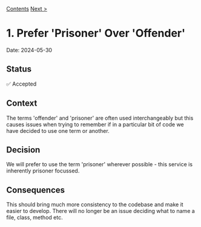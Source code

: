 [Contents](README.md)
[Next >](9999-end.md)

# 1. Prefer 'Prisoner' Over 'Offender'

Date: 2024-05-30

## Status

✅ Accepted

## Context

The terms 'offender' and 'prisoner' are often used interchangeably but this causes issues when trying to remember if in
a particular bit of code we have decided to use one term or another.

## Decision

We will prefer to use the term 'prisoner' wherever possible - this service is inherently prisoner focussed.

## Consequences

This should bring much more consistency to the codebase and make it easier to develop. There will no longer be an issue
deciding what to name a file, class, method etc.


